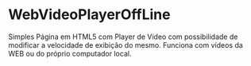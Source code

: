 # WebVideoPlayerOffLine
Simples Página em HTML5 com Player de Vídeo com possibilidade de modificar a velocidade de exibição do mesmo. Funciona com vídeos da WEB ou do próprio computador local.
